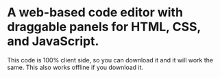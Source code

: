<h1>A web-based code editor with draggable panels for HTML, CSS, and JavaScript.</h1>
<p>This code is 100% client side, so you can download it and it will work the same. This also works offline if you download it.</p>
